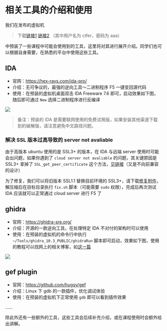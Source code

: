 # 相关工具的介绍和使用

我们在发布的虚拟机

> 下载[链接1](http://10.214.160.32:8088/ubuntu101.ova) [链接2](http://10.12.77.74:8088/ubuntu101.ova) （其中用户名为 ctfer，密码为 aaa）

中预装了一些课程中可能会使用到的工具，这里将对其进行展开介绍。同学们也可以根据自身需要，在熟悉的平台中使用这些工具。

## IDA

- 官网：https://hex-rays.com/ida-pro/
- 介绍：无可争议的，最强的逆向工具～二进制程序 F5 一键变回源代码
- 使用：在预装的虚拟机桌面双击 IDA Freeware 7.6 即可，启动效果如下图，随后即可通过 `New` 选择二进制程序进行反编译

![](https://raw.githubusercontent.com/team-s2/summer_course_2023/master/docs/images/tool_pic_ida.png)

> 备注：预装的 IDA 是需要联网使用的免费试用版，如果安装其他渠道下载到的破解版，请注意避免中文路径问题。

### 解决 SSL 版本过高导致的 server not avaliable

由于高版本 ubuntu 使用的是 SSL3+ 的版本，在 IDA 与远端 server 使用时可能会出问题，如果你遇到了 `cloud server not avaliable` 的问题，其关键原因是 SSL3+ 拿掉了 `SSL_get_peer_certificate` 这个方法，[见链接](https://github.com/nodegit/nodegit/issues/1967#issuecomment-1429957927)（又是不向前兼容的设计）

为了修复，我们可以将旧版本 SSL1.1 替换目前环境的 SSL3+，请下载[修复附件](https://github.com/team-s2/summer_course_2023/raw/master/src/intro/lab0/fixf5.zip)，解压缩后在目标目录执行 `fix.sh` 脚本（可能需要 `sudo` 权限），完成后再次测试 IDA 应该就可以正常通过 cloud server 进行 F5 了


## ghidra

- 官网：https://ghidra-sre.org/
- 介绍：开源的一款逆向工具，在处理特定 IDA 不对付的架构时可以使用
- 使用：在预装的虚拟机的命令行中执行 `~/Tools/ghidra_10.3_PUBLIC/ghidraRun` 脚本即可启动，效果如下图，使用的教程可以找网上的相关博客，如[这一篇](https://zhuanlan.zhihu.com/p/59637690)

![](https://raw.githubusercontent.com/team-s2/summer_course_2023/master/docs/images/tool_pic_ghidra.png)


## gef plugin

- 官网：https://github.com/hugsy/gef
- 介绍：Linux 下 gdb 的一款插件，优化调试体验
- 使用：在预装的虚拟机下正常使用 `gdb` 即可以看到插件效果

……

除此外还有一些额外的工具，这些工具会后续补充介绍，或在课程使用时会额外给出讲解。
